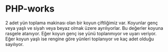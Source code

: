 # PHP-works
2 adet yün toplama makinası olan bir koyun çiftliğimiz var. Koyunlar genç veya yaşlı ve siyah veya beyaz olmak üzere ayrılıyorlar. Bu değerler koyuna rasgele atanıyor. Eğer koyun genç ise yünü toplanmıyor ve uyarı veriyor. Eğer koyun yaşlı ise rengine göre yünleri toplanıyor ve kaç adet olduğu sayılıyor.